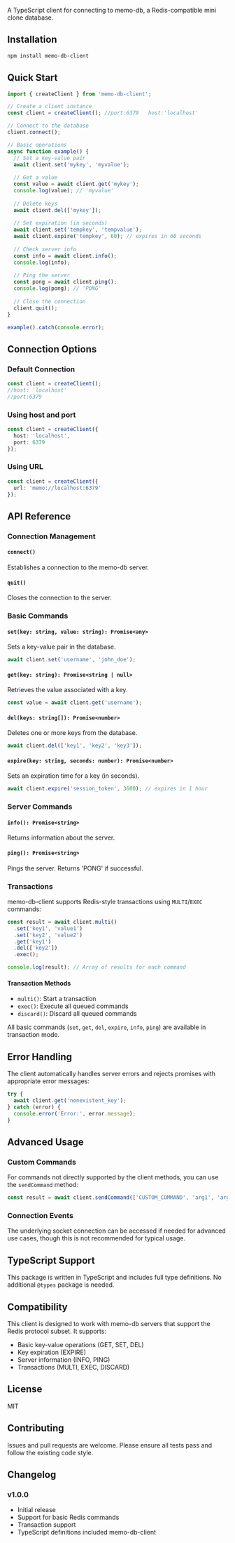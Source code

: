 
A TypeScript client for connecting to memo-db, a Redis-compatible mini clone database.

## Installation

```bash
npm install memo-db-client
```

## Quick Start

```typescript
import { createClient } from 'memo-db-client';

// Create a client instance
const client = createClient(); //port:6379   host:'localhost'

// Connect to the database
client.connect();

// Basic operations
async function example() {
  // Set a key-value pair
  await client.set('mykey', 'myvalue');
  
  // Get a value
  const value = await client.get('mykey');
  console.log(value); // 'myvalue'
  
  // Delete keys
  await client.del(['mykey']);
  
  // Set expiration (in seconds)
  await client.set('tempkey', 'tempvalue');
  await client.expire('tempkey', 60); // expires in 60 seconds
  
  // Check server info
  const info = await client.info();
  console.log(info);
  
  // Ping the server
  const pong = await client.ping();
  console.log(pong); // 'PONG'
  
  // Close the connection
  client.quit();
}

example().catch(console.error);
```

## Connection Options


### Default Connection

```typescript
const client = createClient();
//host: 'localhost'
//port:6379
```
### Using host and port

```typescript
const client = createClient({
  host: 'localhost',
  port: 6379
});
```

### Using URL

```typescript
const client = createClient({
  url: 'memo://localhost:6379'
});
```

## API Reference

### Connection Management

#### `connect()`
Establishes a connection to the memo-db server.

#### `quit()`
Closes the connection to the server.

### Basic Commands

#### `set(key: string, value: string): Promise<any>`
Sets a key-value pair in the database.

```typescript
await client.set('username', 'john_doe');
```

#### `get(key: string): Promise<string | null>`
Retrieves the value associated with a key.

```typescript
const value = await client.get('username');
```

#### `del(keys: string[]): Promise<number>`
Deletes one or more keys from the database.

```typescript
await client.del(['key1', 'key2', 'key3']);
```

#### `expire(key: string, seconds: number): Promise<number>`
Sets an expiration time for a key (in seconds).

```typescript
await client.expire('session_token', 3600); // expires in 1 hour
```

### Server Commands

#### `info(): Promise<string>`
Returns information about the server.

#### `ping(): Promise<string>`
Pings the server. Returns 'PONG' if successful.

### Transactions

memo-db-client supports Redis-style transactions using `MULTI`/`EXEC` commands:

```typescript
const result = await client.multi()
  .set('key1', 'value1')
  .set('key2', 'value2')
  .get('key1')
  .del(['key2'])
  .exec();

console.log(result); // Array of results for each command
```

#### Transaction Methods

- `multi()`: Start a transaction
- `exec()`: Execute all queued commands
- `discard()`: Discard all queued commands

All basic commands (`set`, `get`, `del`, `expire`, `info`, `ping`) are available in transaction mode.

## Error Handling

The client automatically handles server errors and rejects promises with appropriate error messages:

```typescript
try {
  await client.get('nonexistent_key');
} catch (error) {
  console.error('Error:', error.message);
}
```

## Advanced Usage

### Custom Commands

For commands not directly supported by the client methods, you can use the `sendCommand` method:

```typescript
const result = await client.sendCommand(['CUSTOM_COMMAND', 'arg1', 'arg2']);
```

### Connection Events

The underlying socket connection can be accessed if needed for advanced use cases, though this is not recommended for typical usage.

## TypeScript Support

This package is written in TypeScript and includes full type definitions. No additional `@types` package is needed.

## Compatibility

This client is designed to work with memo-db servers that support the Redis protocol subset. It supports:

- Basic key-value operations (GET, SET, DEL)
- Key expiration (EXPIRE)
- Server information (INFO, PING)
- Transactions (MULTI, EXEC, DISCARD)

## License

MIT

## Contributing

Issues and pull requests are welcome. Please ensure all tests pass and follow the existing code style.

## Changelog

### v1.0.0
- Initial release
- Support for basic Redis commands
- Transaction support
- TypeScript definitions included memo-db-client

